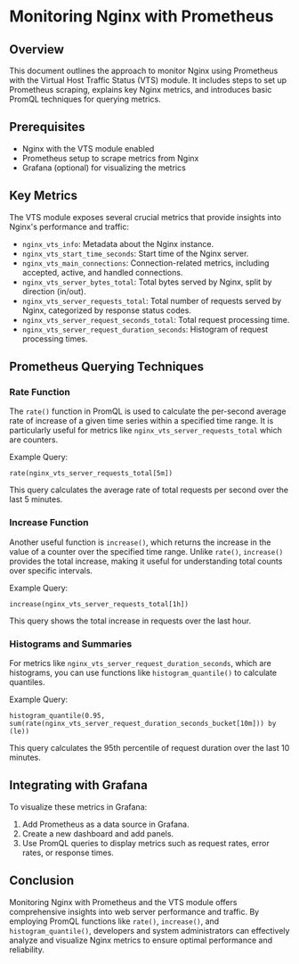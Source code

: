 # Monitoring Nginx with Prometheus

## Overview

This document outlines the approach to monitor Nginx using Prometheus with the Virtual Host Traffic Status (VTS) module. It includes steps to set up Prometheus scraping, explains key Nginx metrics, and introduces basic PromQL techniques for querying metrics.

## Prerequisites

- Nginx with the VTS module enabled
- Prometheus setup to scrape metrics from Nginx
- Grafana (optional) for visualizing the metrics

## Key Metrics

The VTS module exposes several crucial metrics that provide insights into Nginx's performance and traffic:

- `nginx_vts_info`: Metadata about the Nginx instance.
- `nginx_vts_start_time_seconds`: Start time of the Nginx server.
- `nginx_vts_main_connections`: Connection-related metrics, including accepted, active, and handled connections.
- `nginx_vts_server_bytes_total`: Total bytes served by Nginx, split by direction (in/out).
- `nginx_vts_server_requests_total`: Total number of requests served by Nginx, categorized by response status codes.
- `nginx_vts_server_request_seconds_total`: Total request processing time.
- `nginx_vts_server_request_duration_seconds`: Histogram of request processing times.

## Prometheus Querying Techniques

### Rate Function

The `rate()` function in PromQL is used to calculate the per-second average rate of increase of a given time series within a specified time range. It is particularly useful for metrics like `nginx_vts_server_requests_total` which are counters.

Example Query:

```promql
rate(nginx_vts_server_requests_total[5m])
```

This query calculates the average rate of total requests per second over the last 5 minutes.

### Increase Function

Another useful function is `increase()`, which returns the increase in the value of a counter over the specified time range. Unlike `rate()`, `increase()` provides the total increase, making it useful for understanding total counts over specific intervals.

Example Query:

```promql
increase(nginx_vts_server_requests_total[1h])
```

This query shows the total increase in requests over the last hour.

### Histograms and Summaries

For metrics like `nginx_vts_server_request_duration_seconds`, which are histograms, you can use functions like `histogram_quantile()` to calculate quantiles.

Example Query:

```promql
histogram_quantile(0.95, sum(rate(nginx_vts_server_request_duration_seconds_bucket[10m])) by (le))
```

This query calculates the 95th percentile of request duration over the last 10 minutes.

## Integrating with Grafana

To visualize these metrics in Grafana:

1. Add Prometheus as a data source in Grafana.
2. Create a new dashboard and add panels.
3. Use PromQL queries to display metrics such as request rates, error rates, or response times.

## Conclusion

Monitoring Nginx with Prometheus and the VTS module offers comprehensive insights into web server performance and traffic. By employing PromQL functions like `rate()`, `increase()`, and `histogram_quantile()`, developers and system administrators can effectively analyze and visualize Nginx metrics to ensure optimal performance and reliability.

